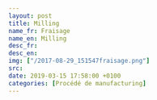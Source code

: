 ```yaml
---
layout: post
title: Milling
name_fr: Fraisage
name_en: Milling
desc_fr: 
desc_en: 
img: ["/2017-08-29_151547fraisage.png"]
src: 
date: 2019-03-15 17:58:00 +0100
categories: [Procédé de manufacturing]
---
```

